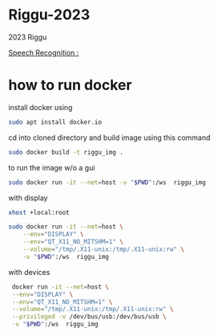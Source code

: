 # Riggu-2023
2023 Riggu 

[Speech Recognition  :](riggu_speech/speech.md)

# how to run docker

install docker using 

```bash
sudo apt install docker.io
```

cd into cloned directory
and build image using this command 

```bash
sudo docker build -t riggu_img .
```

to run the image w/o a gui
```bash
sudo docker run -it --net=host -v "$PWD":/ws  riggu_img
```
with display
```bash
xhost +local:root
```
```bash
sudo docker run -it --net=host \
    --env="DISPLAY" \
    --env="QT_X11_NO_MITSHM=1" \
    --volume="/tmp/.X11-unix:/tmp/.X11-unix:rw" \
    -v "$PWD":/ws  riggu_img
```
with devices
```bash
 docker run -it --net=host \
 --env="DISPLAY" \
 --env="QT_X11_NO_MITSHM=1" \
 --volume="/tmp/.X11-unix:/tmp/.X11-unix:rw" \
 --privileged -v /dev/bus/usb:/dev/bus/usb \
 -v "$PWD":/ws  riggu_img
```

